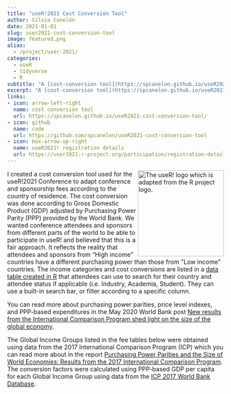 ```yaml
---
title: "useR!2021 Cost Conversion Tool"
author: Silvia Canelón
date: 2021-01-01
slug: user2021-cost-conversion-tool
image: featured.png
alias:
  - /project/user-2021/
categories:
  - useR
  - tidyverse
  - R
subtitle: "A [cost-conversion tool](https://spcanelon.github.io/useR2021-cost-conversion-tool/) created for the [useR!2021 Conference](https://user2021.r-project.org/) (July 5-9, 2021) that leverages Gross Domestic Product and Purchasing Power Parity to adapt sponsorship and registration fees according to the country of residence."
excerpt: "A [cost-conversion tool](https://spcanelon.github.io/useR2021-cost-conversion-tool/) created for the [useR!2021 Conference](https://user2021.r-project.org/) (July 5-9, 2021) that leverages Gross Domestic Product and Purchasing Power Parity to adapt sponsorship and registration fees according to the country of residence."
links:
- icon: arrow-left-right
  name: cost conversion tool
  url: https://spcanelon.github.io/useR2021-cost-conversion-tool/
- icon: github
  name: code
  url: https://github.com/spcanelon/useR2021-cost-conversion-tool
- icon: box-arrow-up-right
  name: useR2021! registration details
  url: https://user2021.r-project.org/participation/registration-details/
---
```


<a href='https://user2021.r-project.org'><img src='https://user2021.r-project.org/img/artwork/user-logo-color.png' align="right" height="200" alt='The useR! logo which is adapted from the R project logo.'/></a>I created a cost conversion tool used for the useR!2021 Conference to adapt conference and sponsorship fees according to the country of residence. The cost conversion was done according to Gross Domestic Product (GDP) adjusted by Purchasing Power Parity (PPP) provided by the World Bank. We wanted conference attendees and sponsors from different parts of the world to be able to participate in useR! and believed that this is a fair approach. It reflects the reality that attendees and sponsors from “High income” countries have a different purchasing power than those from "Low income" countries. The income categories and cost conversions are listed in a [data table created in R](https://user2021.r-project.org/participation/registration-details/) that attendees can use to search for their country and attendee status if applicable (i.e. Industry, Academia, Student). They can use a built-in search bar, or filter according to a specific column.

You can read more about purchasing power parities, price level indexes, and PPP-based expenditures in the May 2020 World Bank post [New results from the International Comparison Program shed light on the size of the global economy](https://blogs.worldbank.org/opendata/new-results-international-comparison-program-shed-light-size-global-economy?token=b6827c8c6191327b728245ab1a2d8d84).

The Global Income Groups listed in the fee tables below were obtained using data from the 2017 International Comparison Program (ICP) which you can read more about in the report [Purchasing Power Parities and the Size of World Economies: Results from the 2017 International Comparison Program](https://openknowledge.worldbank.org/bitstream/handle/10986/33623/9781464815300.pdf). The conversion factors were calculated using PPP-based GDP per capita for each Global Income Group using data from the [ICP 2017 World Bank Database](https://databank.worldbank.org/source/icp-2017).
